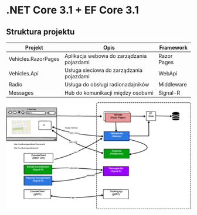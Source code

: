 # .NET Core 3.1 + EF Core 3.1

## Struktura projektu

| Projekt | Opis | Framework  |
|---|---|---|
|  Vehicles.RazorPages | Aplikacja webowa do zarządzania pojazdami | Razor Pages  |
|  Vehicles.Api | Usługa sieciowa do zarządzania pojazdami | WebApi  |
|  Radio | Usługa do obsługi radionadajników | Middleware  |
|  Messages | Hub do komunikacji między osobami | Signal-R  |


![](docs/Architecture.png)
